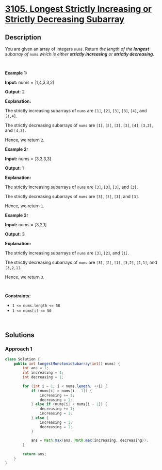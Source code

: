 # [3105. Longest Strictly Increasing or Strictly Decreasing Subarray](https://leetcode.com/problems/longest-strictly-increasing-or-strictly-decreasing-subarray)

## Description

<p>You are given an array of integers <code>nums</code>. Return <em>the length of the <strong>longest</strong> <span data-keyword="subarray-nonempty">subarray</span> of </em><code>nums</code><em> which is either <strong><span data-keyword="strictly-increasing-array">strictly increasing</span></strong> or <strong><span data-keyword="strictly-decreasing-array">strictly decreasing</span></strong></em>.</p>
<p>&nbsp;</p>

<p><strong class="example">Example 1:</strong></p>
<div class="example-block">
<p><strong>Input:</strong> <span class="example-io">nums = [1,4,3,3,2]</span></p>
<p><strong>Output:</strong> <span class="example-io">2</span></p>
<p><strong>Explanation:</strong></p>
<p>The strictly increasing subarrays of <code>nums</code> are <code>[1]</code>, <code>[2]</code>, <code>[3]</code>, <code>[3]</code>, <code>[4]</code>, and <code>[1,4]</code>.</p>
<p>The strictly decreasing subarrays of <code>nums</code> are <code>[1]</code>, <code>[2]</code>, <code>[3]</code>, <code>[3]</code>, <code>[4]</code>, <code>[3,2]</code>, and <code>[4,3]</code>.</p>
<p>Hence, we return <code>2</code>.</p>
</div>

<p><strong class="example">Example 2:</strong></p>
<div class="example-block">
<p><strong>Input:</strong> <span class="example-io">nums = [3,3,3,3]</span></p>
<p><strong>Output:</strong> <span class="example-io">1</span></p>
<p><strong>Explanation:</strong></p>
<p>The strictly increasing subarrays of <code>nums</code> are <code>[3]</code>, <code>[3]</code>, <code>[3]</code>, and <code>[3]</code>.</p>
<p>The strictly decreasing subarrays of <code>nums</code> are <code>[3]</code>, <code>[3]</code>, <code>[3]</code>, and <code>[3]</code>.</p>
<p>Hence, we return <code>1</code>.</p>
</div>

<p><strong class="example">Example 3:</strong></p>
<div class="example-block">
<p><strong>Input:</strong> <span class="example-io">nums = [3,2,1]</span></p>
<p><strong>Output:</strong> <span class="example-io">3</span></p>
<p><strong>Explanation:</strong></p>
<p>The strictly increasing subarrays of <code>nums</code> are <code>[3]</code>, <code>[2]</code>, and <code>[1]</code>.</p>
<p>The strictly decreasing subarrays of <code>nums</code> are <code>[3]</code>, <code>[2]</code>, <code>[1]</code>, <code>[3,2]</code>, <code>[2,1]</code>, and <code>[3,2,1]</code>.</p>
<p>Hence, we return <code>3</code>.</p>
</div>
<p>&nbsp;</p>

<p><strong>Constraints:</strong></p>
<ul>
    <li><code>1 &lt;= nums.length &lt;= 50</code></li>
    <li><code>1 &lt;= nums[i] &lt;= 50</code></li>
</ul>
<p>&nbsp;</p>

## Solutions

### **Approach 1**

```java
class Solution {
    public int longestMonotonicSubarray(int[] nums) {
        int ans = 1;
        int increasing = 1;
        int decreasing = 1;
        
        for (int i = 1; i < nums.length; ++i) {
            if (nums[i] > nums[i - 1]) {
                increasing += 1;
                decreasing = 1;
            } else if (nums[i] < nums[i - 1]) {
                decreasing += 1;
                increasing = 1;
            } else {
                increasing = 1;
                decreasing = 1;
            }
            
            ans = Math.max(ans, Math.max(increasing, decreasing));
        }
        
        return ans;
    }
}
```